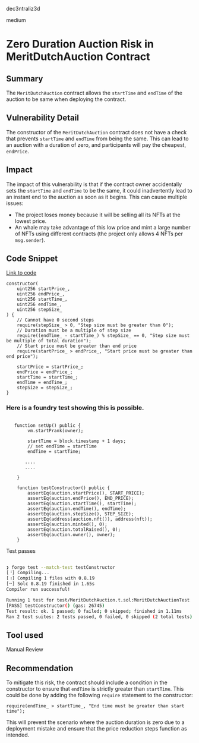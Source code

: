 dec3ntraliz3d

medium

# Zero Duration Auction Risk in MeritDutchAuction Contract


## Summary

The `MeritDutchAuction` contract allows the `startTime` and `endTime` of the auction to be same when deploying the contract.

## Vulnerability Detail

The constructor of the `MeritDutchAuction` contract does not have a check that prevents `startTime` and `endTime` from being the same. This can lead to an auction with a duration of zero, and participants will pay the cheapest, `endPrice`.

## Impact

The impact of this vulnerability is that if the contract owner accidentally sets the `startTime` and `endTime` to be the same, it could inadvertently lead to an instant end to the auction as soon as it begins. This can cause multiple issues:

- The project loses money because it will be selling all its NFTs at the lowest price.
- An whale may take advantage of this  low price and mint a large number of NFTs using different contracts (the project only allows 4 NFTs per `msg.sender`).

## Code Snippet

[Link to code](https://github.com/sherlock-audit/2023-07-beam-auction/blob/main/dutch-nft/src/MeritDutchAuction.sol#L68-L87)

```solidity
constructor(
    uint256 startPrice_,
    uint256 endPrice_,
    uint256 startTime_,
    uint256 endTime_,
    uint256 stepSize_
) { 
    // Cannot have 0 second steps
    require(stepSize_ > 0, "Step size must be greater than 0");
    // Duration must be a multiple of step size
    require((endTime_ - startTime_) % stepSize_ == 0, "Step size must be multiple of total duration");
    // Start price must be greater than end price
    require(startPrice_ > endPrice_, "Start price must be greater than end price");

    startPrice = startPrice_;
    endPrice = endPrice_;
    startTime = startTime_;
    endTime = endTime_;
    stepSize = stepSize_;
}

```
### Here is a  foundry test showing this is possible.


```solidity

   function setUp() public {
        vm.startPrank(owner);

        startTime = block.timestamp + 1 days;
        // set endTime = startTime
        endTime = startTime;
       
       ....
       ....
       
    }

    function testConstructor() public {
        assertEq(auction.startPrice(), START_PRICE);
        assertEq(auction.endPrice(), END_PRICE);
        assertEq(auction.startTime(), startTime);
        assertEq(auction.endTime(), endTime);
        assertEq(auction.stepSize(), STEP_SIZE);
        assertEq(address(auction.nft()), address(nft));
        assertEq(auction.minted(), 0);
        assertEq(auction.totalRaised(), 0);
        assertEq(auction.owner(), owner);
    }

```

Test passes

```sh
                                               
❯ forge test --match-test testConstructor 
[⠘] Compiling...
[⠰] Compiling 1 files with 0.8.19
[⠒] Solc 0.8.19 finished in 1.65s
Compiler run successful!

Running 1 test for test/MeritDutchAuction.t.sol:MeritDutchAuctionTest
[PASS] testConstructor() (gas: 26745)
Test result: ok. 1 passed; 0 failed; 0 skipped; finished in 1.11ms
Ran 2 test suites: 2 tests passed, 0 failed, 0 skipped (2 total tests)
```

## Tool used

Manual Review

## Recommendation

To mitigate this risk, the contract should include a condition in the constructor to ensure that `endTime` is strictly greater than `startTime`. This could be done by adding the following `require` statement to the constructor:

```solidity
require(endTime_ > startTime_, "End time must be greater than start time");

```
This will prevent the scenario where the auction duration is zero due to a deployment mistake and ensure that the price reduction steps function as intended.


